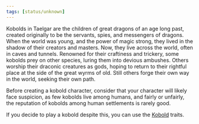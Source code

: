 ```yaml
---
tags: [status/unknown]
---
```


Kobolds in Taelgar are the children of great dragons of an age long past, created originally to be the servants, spies, and messengers of dragons. When the world was young, and the power of magic strong, they lived in the shadow of their creators and masters. Now, they live across the world, often in caves and tunnels. Renowned for their craftiness and trickery, some kobolds prey on other species, luring them into devious ambushes. Others worship their draconic creatures as gods, hoping to return to their rightful place at the side of the great wyrms of old. Still others forge their own way in the world, seeking their own path. 

Before creating a kobold character, consider that your character will likely face suspicion, as few kobolds live among humans, and fairly or unfairly, the reputation of kobolds among human settlements is rarely good. 

If you decide to play a kobold despite this, you can use the [Kobold](https://www.dndbeyond.com/sources/motm/fantastical-races-continued#Kobold) traits. 